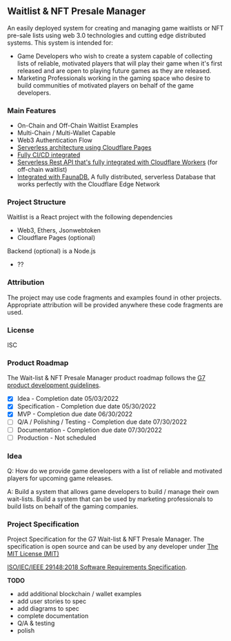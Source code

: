 ## Waitlist & NFT Presale Manager

An easily deployed system for creating and managing game waitlists or NFT pre-sale lists using web 3.0 technologies and cutting edge distributed systems. This system is intended for:
* Game Developers who wish to create a system capable of collecting lists of reliable, motivated players that will play their game when it's first released and are open to playing future games as they are released. 
* Marketing Professionals working in the gaming space who desire to build communities of motivated players on behalf of the game developers.

### Main Features
* On-Chain and Off-Chain Waitlist Examples
* Multi-Chain / Multi-Wallet Capable
* Web3 Authentication Flow
* [Serverless architecture using Cloudflare Pages](https://pages.cloudflare.com/)
* [Fully CI/CD integrated](https://developers.cloudflare.com/pages/get-started/#connect-to-your-git-provider)
* [Serverless Rest API that's fully integrated with Cloudflare Workers](https://workers.cloudflare.com/) (for off-chain waitlist)
* [Integrated with FaunaDB.](https://docs.fauna.com/fauna/current/) A fully distributed, serverless Database that works perfectly with the Cloudflare Edge Network

### Project Structure

Waitlist is a React project with the following dependencies
  - Web3, Ethers, Jsonwebtoken
  - Cloudflare Pages (optional)

Backend (optional) is a Node.js
  - ?? 

### Attribution

The project may use code fragments and examples found in other projects. Appropriate attribution will be provided anywhere these code fragments are used.   

### License

ISC

### Product Roadmap

The Wait-list & NFT Presale Manager product roadmap follows the [G7 product development guidelines](https://github.com/G7DAO/g7-guidelines).

- [x] Idea - Completion date 05/03/2022
- [x] Specification - Completion due date 05/30/2022
- [x] MVP - Completion due date 06/30/2022
- [ ] Q/A / Polishing / Testing - Completion due date 07/30/2022
- [ ] Documentation - Completion due date 07/30/2022
- [ ] Production - Not scheduled

### Idea

Q: How do we provide game developers with a list of reliable and motivated players for upcoming game releases.

A: Build a system that allows game developers to build / manage their own wait-lists. Build a system that can be used by marketing professionals to build lists on behalf of the gaming companies.


### Project Specification

Project Specification for the G7 Wait-list & NFT Presale Manager. The specification is open source and can be used by any developer under [The MIT License (MIT)](https://mit-license.org/) 

[ISO/IEC/IEEE 29148:2018 Software Requirements Specification](https://github.com/G7DAO/g7-waiting-list-manager/blob/main/SRS.md).


**TODO**
 - add additional blockchain / wallet examples
 - add user stories to spec
 - add diagrams to spec
 - complete documentation
 - Q/A & testing
 - polish

